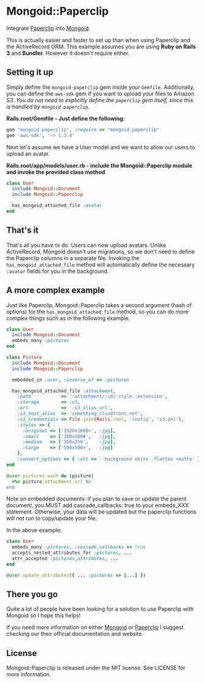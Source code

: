 # Mongoid::Paperclip

Integrate [Paperclip](https://github.com/thoughtbot/paperclip) into [Mongoid](http://mongoid.org/).

This is actually easier and faster to set up than when using Paperclip and the ActiveRecord ORM. This example assumes you are using **Ruby on Rails 3** and **Bundler**. However it doesn't require either.

## Setting it up

Simply define the `mongoid-paperclip` gem inside your `Gemfile`. Additionally, you can define the `aws-sdk` gem if you want to upload your files to Amazon S3. *You do not need to explicitly define the `paperclip` gem itself, since this is handled by `mongoid-paperclip`.*

**Rails.root/Gemfile - Just define the following:**

```rb
gem "mongoid-paperclip", :require => "mongoid_paperclip"
gem 'aws-sdk', '~> 1.3.4'
```

Next let's assume we have a User model and we want to allow our users to upload an avatar.

**Rails.root/app/models/user.rb - include the Mongoid::Paperclip module and invoke the provided class method**

```rb
class User
  include Mongoid::Document
  include Mongoid::Paperclip

  has_mongoid_attached_file :avatar
end
```

## That's it

That's all you have to do. Users can now upload avatars. Unlike ActiveRecord, Mongoid doesn't use migrations, so we don't need to define the Paperclip columns in a separate file. Invoking the `has_mongoid_attached_file` method will automatically define the necessary `:avatar` fields for you in the background.


## A more complex example

Just like Paperclip, Mongoid::Paperclip takes a second argument (hash of options) for the `has_mongoid_attached_file` method, so you can do more complex things such as in the following example.

```rb
class User
  include Mongoid::Document
  embeds_many :pictures
end

class Picture
  include Mongoid::Document
  include Mongoid::Paperclip

  embedded_in :user, :inverse_of => :pictures

  has_mongoid_attached_file :attachment,
    :path           => ':attachment/:id/:style.:extension',
    :storage        => :s3,
    :url            => ':s3_alias_url',
    :s3_host_alias  => 'something.cloudfront.net',
    :s3_credentials => File.join(Rails.root, 'config', 's3.yml'),
    :styles => {
      :original => ['1920x1680>', :jpg],
      :small    => ['100x100#',   :jpg],
      :medium   => ['250x250',    :jpg],
      :large    => ['500x500>',   :jpg]
    },
    :convert_options => { :all => '-background white -flatten +matte' }
end

@user.pictures.each do |picture|
  <%= picture.attachment.url %>
end
```

Note on embedded documents: if you plan to save or update the parent document, you MUST add cascade_callbacks: true to your
embeds_XXX statement.  Otherwise, your data will be updated but the paperclip functions will not run to copy/update your file.

In the above example:

```ruby
class User
  embeds_many :pictures, :cascade_callbacks => true
  accepts_nested_attributes_for :pictures, ...
  attr_accepted :pictures_attributes, ...
end

@user.update_attributes({ ... :pictures => [...] })
```

## There you go

Quite a lot of people have been looking for a solution to use Paperclip with Mongoid so I hope this helps!

If you need more information on either [Mongoid](http://mongoid.org/) or [Paperclip](https://github.com/thoughtbot/paperclip) I suggest checking our their official documentation and website.

## License

Mongoid::Paperclip is released under the MIT license. See LICENSE for more information.
